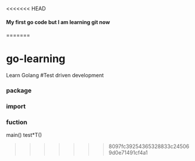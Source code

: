 <<<<<<< HEAD
#### My first go code but I am learning git now
=======
# go-learning
Learn Golang 
#Test driven development
### package
### import
### fuction


main()
test*T()
>>>>>>> 8097fc39254365328833c245069d0e71491cf4a1
